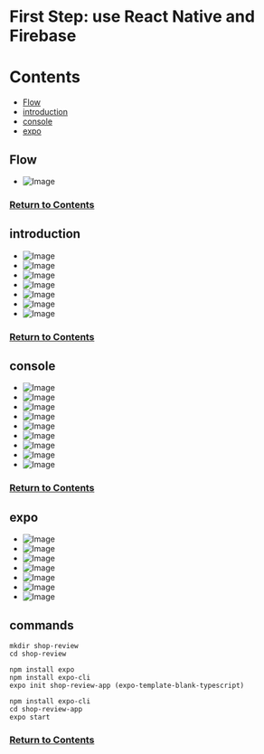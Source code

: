 # First Step: use React Native and Firebase

<a id = "contents">

# Contents
* [Flow](#flow)
* [introduction](#intro)
* [console](#console)
* [expo](#expo)


<a id = "flow">

## Flow
* ![Image](../src/Section02/images/init001.png)

### [Return to Contents](#contents)


<a id = "intro">

## introduction
* ![Image](../src/Section02/images/intro001.png)
* ![Image](../src/Section02/images/intro002.png)
* ![Image](../src/Section02/images/intro003.png)
* ![Image](../src/Section02/images/intro004.png)
* ![Image](../src/Section02/images/intro005.png)
* ![Image](../src/Section02/images/intro006.png)
* ![Image](../src/Section02/images/intro007.png)

### [Return to Contents](#contents)


<a id = "console">

## console
* ![Image](../src/Section02/images/cons001.png)
* ![Image](../src/Section02/images/cons002.png)
* ![Image](../src/Section02/images/cons003.png)
* ![Image](../src/Section02/images/cons004.png)
* ![Image](../src/Section02/images/cons005.png)
* ![Image](../src/Section02/images/cons006.png)
* ![Image](../src/Section02/images/cons007.png)
* ![Image](../src/Section02/images/cons008.png)
* ![Image](../src/Section02/images/cons009.png)

### [Return to Contents](#contents)


<a id = "expo">

## expo
* ![Image](../src/Section02/images/expo001.png)
* ![Image](../src/Section02/images/expo002.png)
* ![Image](../src/Section02/images/expo003.png)
* ![Image](../src/Section02/images/expo004.png)
* ![Image](../src/Section02/images/expo005.png)
* ![Image](../src/Section02/images/expo006.png)
* ![Image](../src/Section02/images/expo007.png)

## commands
  ```
  mkdir shop-review
  cd shop-review
  ```
  ```
  npm install expo
  npm install expo-cli
  expo init shop-review-app (expo-template-blank-typescript)
  ```
  ```
  npm install expo-cli
  cd shop-review-app
  expo start
  ```

### [Return to Contents](#contents)


